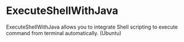 # ExecuteShellWithJava
ExecuteShellWithJava allows you to integrate Shell scripting to execute command from terminal automatically. (Ubuntu)
